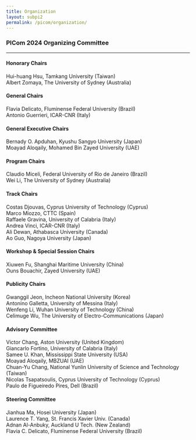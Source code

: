 ```yaml
---
title: Organization
layout: subpi2
permalink: /picom/organization/
---
```


<h3>PICom 2024 Organizing Committee</h3>
<hr/>

<h4>Honorary Chairs</h4>
Hui-huang Hsu, Tamkang University (Taiwan)<br>
Albert Zomaya, The University of Sydney (Australia)

<h4>General Chairs</h4>
Flavia Delicato, Fluminense Federal University (Brazil)<br>
Antonio Guerrieri, ICAR-CNR (Italy)

<h4>General Executive Chairs</h4>
Bernady O. Apduhan, Kyushu Sangyo University (Japan) <br>
Moayad Aloqaily, Mohamed Bin Zayed University (UAE) <br>

<h4>Program Chairs</h4>
Claudio Miceli, Federal University of Rio de Janeiro (Brazil)<br>
Wei Li, The University of Sydney (Australia)

<h4>Track Chairs</h4>
Costas Djouvas, Cyprus University of Technology (Cyprus)<br>
Marco Miozzo, CTTC (Spain)<br>
Raffaele Gravina, University of Calabria (Italy)<br>
Andrea Vinci, ICAR-CNR (Italy)<br>
Ali Dewan, Athabasca University (Canada)<br>
Ao Guo, Nagoya University (Japan)

<h4>Workshop & Special Session Chairs</h4>
Xiuwen Fu, Shanghai Maritime University (China)<br>
Ouns Bouachir, Zayed University (UAE)

<h4>Publicity Chairs</h4>
Gwanggil Jeon, Incheon National University (Korea)<br>
Antonino Galletta, University of Messina (Italy)<br>
Wenfeng Li, Wuhan University of Technology (China)<br>
Celimuge Wu, The University of Electro-Communications (Japan)

<h4>Advisory Committee</h4>
Victor Chang, Aston University (United Kingdom)<br>
Giancarlo Fortino, University of Calabria (Italy)<br>
Samee U. Khan, Mississippi State University (USA)<br>
Moayad Aloqaily, MBZUAI (UAE)<br>
Chuan-Yu Chang, National Yunlin University of Science and Technology (Taiwan)<br>
Nicolas Tsapatsoulis, Cyprus University of Technology (Cyprus)<br>
Paulo de Figueiredo Pires, Dell (Brazil)

<h4>Steering Committee</h4>
Jianhua Ma, Hosei University (Japan)<br>
Laurence T. Yang, St. Francis Xavier Univ. (Canada)<br>
Adnan Al-Anbuky, Auckland U Tech. (New Zealand)<br>
Flavia C. Delicato, Fluminense Federal University (Brazil)